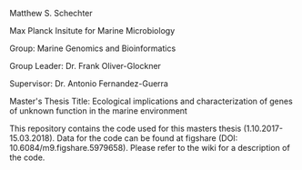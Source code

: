 Matthew S. Schechter

Max Planck Insitute for Marine Microbiology

Group: Marine Genomics and Bioinformatics

Group Leader: Dr. Frank Oliver-Glockner

Supervisor: Dr. Antonio Fernandez-Guerra

Master's Thesis Title: Ecological implications and characterization of genes of unknown function in the marine environment

This repository contains the code used for this masters thesis (1.10.2017-15.03.2018). Data for the code can be found at figshare (DOI: 10.6084/m9.figshare.5979658). Please refer to the wiki for a description of the code.
